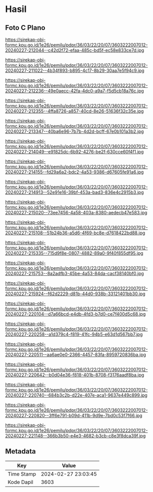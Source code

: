 # Hasil

## Foto C Plano

https://sirekap-obj-formc.kpu.go.id/1e26/pemilu/pdpr/36/03/22/20/07/3603222007012-20240227-212044--c42d2f72-efaa-485c-bd5f-ec58e833ce7d.jpg

https://sirekap-obj-formc.kpu.go.id/1e26/pemilu/pdpr/36/03/22/20/07/3603222007012-20240227-211022--4b34f893-b895-4c17-8b29-30aa7e5f94c9.jpg

https://sirekap-obj-formc.kpu.go.id/1e26/pemilu/pdpr/36/03/22/20/07/3603222007012-20240227-212236--49e0aecc-42fa-4dc0-a9a7-f5d5cb18a76c.jpg

https://sirekap-obj-formc.kpu.go.id/1e26/pemilu/pdpr/36/03/22/20/07/3603222007012-20240227-212355--4ffa8726-a857-40cd-8e26-51636f32c35e.jpg

https://sirekap-obj-formc.kpu.go.id/1e26/pemilu/pdpr/36/03/22/20/07/3603222007012-20240227-213347--40ba6e96-7b7b-4d2d-bcff-67e0b101a3b2.jpg

https://sirekap-obj-formc.kpu.go.id/1e26/pemilu/pdpr/36/03/22/20/07/3603222007012-20240227-214049--e91825dc-6b92-4276-be2f-630cce60f4f1.jpg

https://sirekap-obj-formc.kpu.go.id/1e26/pemilu/pdpr/36/03/22/20/07/3603222007012-20240227-214155--fd29a6a2-bdc2-4a53-9386-d67605fe91a6.jpg

https://sirekap-obj-formc.kpu.go.id/1e26/pemilu/pdpr/36/03/22/20/07/3603222007012-20240227-214913--52e91e16-39bf-453a-bad3-836e4c2915b3.jpg

https://sirekap-obj-formc.kpu.go.id/1e26/pemilu/pdpr/36/03/22/20/07/3603222007012-20240227-215020--73ee7456-4a58-403a-8380-aedecb47e583.jpg

https://sirekap-obj-formc.kpu.go.id/1e26/pemilu/pdpr/36/03/22/20/07/3603222007012-20240227-215108--51b24b36-a5d6-4f69-bc8e-d7618422bd88.jpg

https://sirekap-obj-formc.kpu.go.id/1e26/pemilu/pdpr/36/03/22/20/07/3603222007012-20240227-215335--715d9f8e-0807-4882-89a0-9f40f855df95.jpg

https://sirekap-obj-formc.kpu.go.id/1e26/pemilu/pdpr/36/03/22/20/07/3603222007012-20240227-215753--8a2adfb3-45be-4a53-84da-cacf38140bf0.jpg

https://sirekap-obj-formc.kpu.go.id/1e26/pemilu/pdpr/36/03/22/20/07/3603222007012-20240227-215924--f62d2229-d81b-44d0-938b-33121401bb30.jpg

https://sirekap-obj-formc.kpu.go.id/1e26/pemilu/pdpr/36/03/22/20/07/3603222007012-20240227-220104--d7a66bcd-e4db-4fd3-b7d0-ce7f400d5c68.jpg

https://sirekap-obj-formc.kpu.go.id/1e26/pemilu/pdpr/36/03/22/20/07/3603222007012-20240227-220258--a1d379c4-f819-41fc-94b5-e63d1d567bb7.jpg

https://sirekap-obj-formc.kpu.go.id/1e26/pemilu/pdpr/36/03/22/20/07/3603222007012-20240227-220511--aa6ae0e0-2366-4457-83fa-8959720836ba.jpg

https://sirekap-obj-formc.kpu.go.id/1e26/pemilu/pdpr/36/03/22/20/07/3603222007012-20240227-220642--b0d04e36-f818-401b-8708-f3176aadf8ba.jpg

https://sirekap-obj-formc.kpu.go.id/1e26/pemilu/pdpr/36/03/22/20/07/3603222007012-20240227-220740--684b3c2b-d22e-407e-aca1-9637e449c899.jpg

https://sirekap-obj-formc.kpu.go.id/1e26/pemilu/pdpr/36/03/22/20/07/3603222007012-20240227-220820--3ff6e791-b09d-411b-9d9e-7bd0c53f7f66.jpg

https://sirekap-obj-formc.kpu.go.id/1e26/pemilu/pdpr/36/03/22/20/07/3603222007012-20240227-221148--366b3b50-e4e3-4682-b3cb-c8e3f8dca39f.jpg


## Metadata

| Key        | Value               |
| ---------- | ------------------- |
| Time Stamp | 2024-02-27 23:03:45 |
| Kode Dapil | 3603                |




